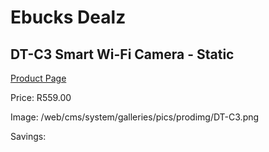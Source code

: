 
# Ebucks Dealz
## DT-C3 Smart Wi-Fi Camera - Static
[Product Page](https://www.ebucks.com/web/shop/productSelected.do?prodId=1084242654&catId=714994827)

Price: R559.00

Image: /web/cms/system/galleries/pics/prodimg/DT-C3.png

Savings: 


	